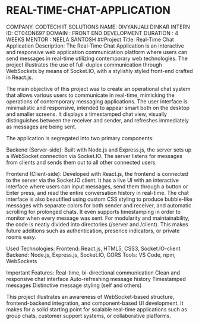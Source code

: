 # REAL-TIME-CHAT-APPLICATION
COMPANY: CODTECH IT SOLUTIONS
NAME: DIVYANJALI DINKAR
INTERN ID: CT04DN697
DOMAIN : FRONT END DEVELOPMENT
DURATION : 4 WEEKS
MENTOR : NEELA SANTOSH
##Project Title: Real-Time Chat Application
Description:
The Real-Time Chat Application is an interactive and responsive web application communication platform where users can send messages in real-time utilizing contemporary web technologies. The project illustrates the use of full-duplex communication through WebSockets by means of Socket.IO, with a stylishly styled front-end crafted in React.js.

The main objective of this project was to create an operational chat system that allows various users to communicate in real-time, mimicking the operations of contemporary messaging applications. The user interface is minimalistic and responsive, intended to appear smart both on the desktop and smaller screens. It displays a timestamped chat view, visually distinguishes between the receiver and sender, and refreshes immediately as messages are being sent.

The application is segregated into two primary components:

Backend (Server-side): Built with Node.js and Express.js, the server sets up a WebSocket connection via Socket.IO. The server listens for messages from clients and sends them out to all other connected users.

Frontend (Client-side): Developed with React.js, the frontend is connected to the server via the Socket.IO client. It has a live UI with an interactive interface where users can input messages, send them through a button or Enter press, and read the entire conversation history in real-time.
The chat interface is also beautified using custom CSS styling to produce bubble-like messages with separate colors for both sender and receiver, and automatic scrolling for prolonged chats. It even supports timestamping in order to monitor when every message was sent.
For modularity and maintainability, the code is neatly divided into directories (/server and /client). This makes future additions such as authentication, presence indicators, or private rooms easy.

Used Technologies:
Frontend: React.js, HTML5, CSS3, Socket.IO-client
Backend: Node.js, Express.js, Socket.IO, CORS
Tools: VS Code, npm, WebSockets

Important Features:
Real-time, bi-directional communication
Clean and responsive chat interface
Auto-refreshing message history
Timestamped messages
Distinctive message styling (self and others)

This project illustrates an awareness of WebSocket-based structure, frontend-backend integration, and component-based UI development. It makes for a solid starting point for scalable real-time applications such as group chats, customer support systems, or collaborative platforms.
